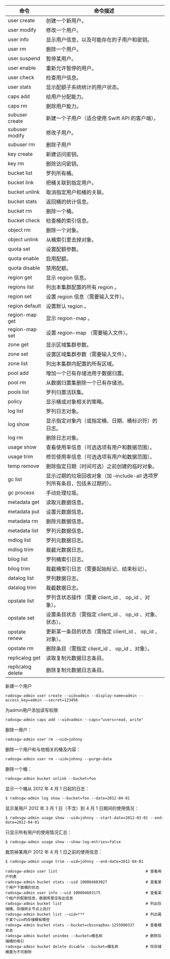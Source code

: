 | 命令 | 命令描述 |
|------|--------|
| user create | 创建一个新用户。 |
| user modify | 修改一个用户。 |
| user info | 显示用户信息，以及可能存在的子用户和密钥。 |
| user rm | 删除一个用户。
| user suspend | 暂停某用户。 |
| user enable | 重新允许暂停的用户。 |
| user check | 检查用户信息。 |
| user stats | 显示配额子系统统计的用户状态。 |
| caps add | 给用户分配能力。 |
| caps rm | 删除用户能力。 |
| subuser create | 新建一个子用户（适合使用 Swift API 的客户端）。 |
| subuser modify | 修改子用户。 |
| subuser rm | 删除子用户 |
| key create | 新建访问密钥。 |
| key rm | 删除访问密钥。 |
| bucket list | 罗列所有桶。 |
| bucket link | 把桶关联到指定用户。 |
| bucket unlink | 取消指定用户和桶的关联。 |
| bucket stats | 返回桶的统计信息。 |
| bucket rm | 删除一个桶。 |
| bucket check | 检查桶的索引信息。 |
| object rm | 删除一个对象。 |
| object unlink | 从桶索引里去掉对象。 |
| quota set | 设置配额参数。 |
| quota enable | 启用配额。 |
| quota disable | 禁用配额。 |
| region get | 显示 region 信息。 |
| regions list | 列出本集群配置的所有 region 。 |
| region set | 设置 region 信息（需要输入文件）。 |
| region default | 设置默认 region 。 |
| region-map get | 显示 region-map 。 |
| region-map set | 设置 region-map （需要输入文件）。 |
| zone get | 显示区域集群参数。 |
| zone set | 设置区域集群参数（需要输入文件）。 |
| zone list | 列出本集群内配置的所有区域。 |
| pool add | 增加一个已有存储池用于数据归置。 |
| pool rm | 从数据归置集删除一个已有存储池。 |
| pools list | 罗列归置活跃集。 |
| policy | 显示桶或对象相关的策略。 |
| log list | 罗列日志对象。 |
| log show | 显示指定对象内（或指定桶、日期、桶标识符）的日志。 |
| log rm | 删除日志对象。 |
| usage show | 查看使用率信息（可选选项有用户和数据范围）。 |
| usage trim | 修剪使用率信息（可选选项有用户和数据范围）。 |
| temp remove | 删除指定日期（时间可选）之前创建的临时对象。 |
| gc list | 显示过期的垃圾回收对象（加 –include-all 选项罗列所有条目，包括未过期的）。 |
| gc process | 手动处理垃圾。 |
| metadata get | 读取元数据信息。 |
| metadata put | 设置元数据信息。 |
| metadata rm | 删除元数据信息。 |
| metadata list | 罗列元数据信息。 |
| mdlog list | 罗列元数据日志。 |
| mdlog trim | 裁截元数据日志。 |
| bilog list | 罗列桶索引日志。 |
| bilog trim | 裁截桶索引日志（需要起始标记、结束标记）。 |
| datalog list | 罗列数据日志。 |
| datalog trim | 裁截数据日志。 |
| opstate list | 罗列含状态操作（需要 client_id 、 op_id 、对象）。 |
| opstate set | 设置条目状态（需指定 client_id 、 op_id 、对象、状态）。 |
| opstate renew | 更新某一条目的状态（需指定 client_id 、 op_id 、对象）。 |
| opstate rm | 删除条目（需指定 client_id 、 op_id 、对象）。 |
| replicalog get | 读取复制元数据日志条目。 |
| replicalog delete | 删除复制元数据日志条目。 |





新建一个用户
```
radosgw-admin user create --uid=admin --display-name=admin --access_key=admin --secret=123456
```

为admin用户添加读写权限
```
radosgw-admin caps add --uid=admin --caps="users=read, write"
```

删除一用户：
```
radosgw-admin user rm --uid=johnny
```

删除一个用户和与他相关的桶及内容：
```
radosgw-admin user rm --uid=johnny --purge-data
```

删除一个桶：
```
radosgw-admin bucket unlink --bucket=foo
```

显示一个桶从 2012 年 4 月 1 日起的日志：
```
$ radosgw-admin log show --bucket=foo --date=2012-04-01
```

显示某用户 2012 年 3 月 1 日（不含）到 4 月 1 日期间的使用情况：
```
$ radosgw-admin usage show --uid=johnny --start-date=2012-03-01 --end-date=2012-04-01
```

只显示所有用户的使用情况汇总：
```
$ radosgw-admin usage show --show-log-entries=false
```

裁剪掉某用户 2012 年 4 月 1 日之前的使用信息：
```
$ radosgw-admin usage trim --uid=johnny --end-date=2012-04-01
```









```
radosgw-admin user list                                       # 查看用户列表
radosgw-admin bucket stats --uid 100004603027                 # 查看某个用户下面桶的状态
radosgw-admin user info --uid 100004603175                    # 查看某个租户的配额信息，数据库里没有此信息
radosgw-admin bucket list                                     # 列出存储桶，存储网关节点上执行
radosgw-admin bucket list --uid=***                           # 列出属于某个uin的存储桶有哪些
radosgw-admin bucket stats --bucket=cbssnapbox-1255000337     # 查看桶状态
radosgw-admin bucket unindex --bucket=桶名称                   # 删除存储桶的索引
radosgw-admin bucket delete disable --bucket=桶名称            # 将存储桶置为不可删除
```
